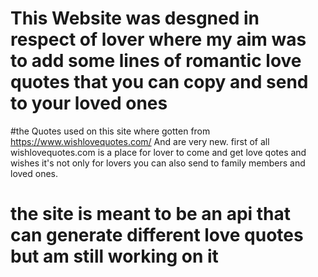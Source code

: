 # This Website was desgned in respect of lover where my aim was to add some lines of romantic love quotes that you can copy and send to your loved ones
#the Quotes used on this site where gotten from https://www.wishlovequotes.com/ And are very new. first of all wishlovequotes.com is a place for lover to come and get love qotes and wishes
it's not only for lovers you can also send to family members and loved ones.
# the site is meant to be an api that can generate different love quotes but am still working on it
